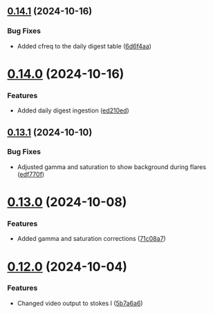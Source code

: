 ## [0.14.1](https://github.com/epic-astronomy/LWA_EPIC/compare/v0.14.0...v0.14.1) (2024-10-16)


### Bug Fixes

* Added cfreq to the daily digest table ([6d6f4aa](https://github.com/epic-astronomy/LWA_EPIC/commit/6d6f4aa985e04b641717e4d734f1dbce8b70b782))



# [0.14.0](https://github.com/epic-astronomy/LWA_EPIC/compare/v0.13.1...v0.14.0) (2024-10-16)


### Features

* Added daily digest ingestion ([ed210ed](https://github.com/epic-astronomy/LWA_EPIC/commit/ed210ed404ea98baf48766f48a4be8bd561f8568))



## [0.13.1](https://github.com/epic-astronomy/LWA_EPIC/compare/v0.13.0...v0.13.1) (2024-10-10)


### Bug Fixes

* Adjusted gamma and saturation to show background during flares ([edf770f](https://github.com/epic-astronomy/LWA_EPIC/commit/edf770f4b4bd35afea6e69fb482cf8cc69701782))



# [0.13.0](https://github.com/epic-astronomy/LWA_EPIC/compare/v0.12.0...v0.13.0) (2024-10-08)


### Features

* Added gamma and saturation corrections ([71c08a7](https://github.com/epic-astronomy/LWA_EPIC/commit/71c08a71c49ff9d51d58733039b3a331b69857b1))



# [0.12.0](https://github.com/epic-astronomy/LWA_EPIC/compare/v0.11.3...v0.12.0) (2024-10-04)


### Features

* Changed video output to stokes I ([5b7a6a6](https://github.com/epic-astronomy/LWA_EPIC/commit/5b7a6a61caf863e6423040e438b07dff41abd68b))



